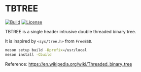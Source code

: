 # TBTREE

[![Build](https://img.shields.io/github/actions/workflow/status/pavelxdd/tbtree/meson.yml?branch=master&style=flat)](https://github.com/pavelxdd/tbtree/actions)
[![License](https://img.shields.io/github/license/pavelxdd/tbtree?style=flat&color=blue)](https://github.com/pavelxdd/tbtree/blob/master/UNLICENSE)

TBTREE is a single header intrusive double threaded binary tree.

It is inspired by `<sys/tree.h>` from `FreeBSD`.

````bash
meson setup build -Dprefix=/usr/local
meson install -Cbuild
````

Reference: https://en.wikipedia.org/wiki/Threaded_binary_tree
